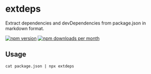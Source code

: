 # extdeps

Extract dependencies and devDependencies from package.json in markdown format.

<p align="left">
<a href="https://www.npmjs.com/package/extdeps"><img src="https://img.shields.io/npm/v/extdeps.svg?style=flat" alt="npm version"></a>
<a href="https://www.npmjs.com/package/extdeps" target="_blank"><img src="https://img.shields.io/npm/dm/extdeps.svg" alt="npm downloads per month"></a>
</p>

## Usage

`cat package.json | npx extdeps`
